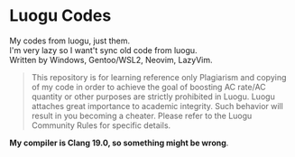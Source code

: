 # Luogu Codes

My codes from luogu, just them.  
I'm very lazy so I want't sync old code from luogu.  
Written by Windows, Gentoo/WSL2, Neovim, LazyVim.

> This repository is for learning reference only
> Plagiarism and copying of my code in order to achieve the goal of boosting AC rate/AC quantity or other purposes are strictly prohibited in Luogu.
> Luogu attaches great importance to academic integrity. Such behavior will result in you becoming a cheater. Please refer to the Luogu Community Rules for specific details.

**My compiler is Clang 19.0, so something might be wrong**.
